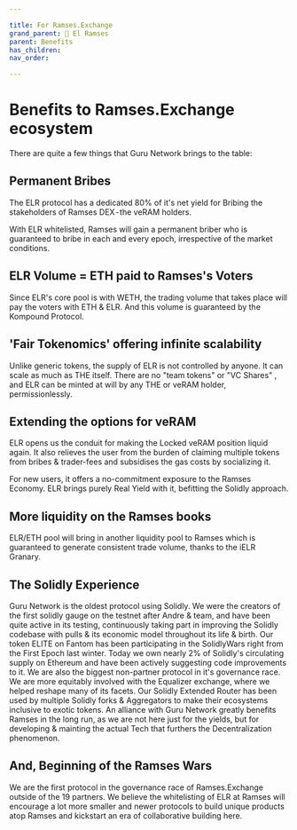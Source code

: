 ```yaml
---

title: For Ramses.Exchange
grand_parent: 👑 El Ramses
parent: Benefits
has_children:
nav_order:

---
```



# Benefits to Ramses.Exchange ecosystem
There are quite a few things that Guru Network brings to the table:

## Permanent Bribes
The ELR protocol has a dedicated 80% of it's net yield for Bribing the stakeholders of Ramses DEX - the veRAM holders.

With ELR whitelisted, Ramses will gain a permanent briber who is guaranteed to bribe in each and every epoch, irrespective of the market conditions.

## ELR Volume = ETH paid to Ramses's Voters
Since ELR's core pool is with WETH, the trading volume that takes place will pay the voters with ETH & ELR. And this volume is guaranteed by the Kompound Protocol.

## 'Fair Tokenomics' offering infinite scalability
Unlike generic tokens, the supply of ELR is not controlled by anyone. It can scale as much as THE itself. There are no "team tokens" or "VC Shares" , and  ELR can be minted at will by any THE or veRAM holder, permissionlessly.

## Extending the options for veRAM
ELR opens us the conduit for making the Locked veRAM position liquid again. It also relieves the user from the burden of claiming multiple tokens from bribes & trader-fees and subsidises the gas costs by socializing it.

For new users, it offers a no-commitment exposure to the Ramses Economy. ELR brings purely Real Yield with it, befitting the Solidly approach.

## More liquidity on the Ramses books
ELR/ETH pool will bring in another liquidity pool to Ramses which is guaranteed to generate consistent trade volume, thanks to the iELR Granary.

## The Solidly Experience
Guru Network is the oldest protocol using Solidly. We were the creators of the first solidly gauge on the testnet after Andre & team, and have been quite active in its testing, continuously taking part in improving the Solidly codebase with pulls & its economic model throughout its life & birth. Our token ELITE on Fantom has been participating in the SolidlyWars right from the First Epoch last winter. Today we own nearly 2% of Solidly's circulating supply on Ethereum and have been actively suggesting code improvements to it. We are also the biggest non-partner protocol in it's governance race. We are more equitably involved with the Equalizer exchange, where we helped reshape many of  its facets. Our Solidly Extended Router has been used by multiple Solidly forks & Aggregators to make their ecosystems inclusive to exotic tokens. An alliance with Guru Network greatly benefits Ramses in the long run, as we are not here just for the yields, but for developing & mainting the actual Tech that furthers the Decentralization phenomenon.

## And, Beginning of the Ramses Wars
We are the first protocol in the governance race of Ramses.Exchange outside of the 19 partners. We believe the whitelisting of ELR at  Ramses will encourage a lot more smaller and newer protocols to build unique products atop Ramses and kickstart an era of collaborative building here.

